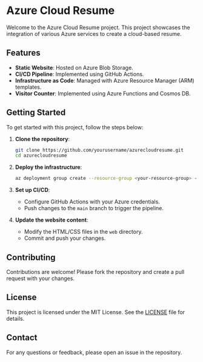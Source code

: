 # Azure Cloud Resume

Welcome to the Azure Cloud Resume project. This project showcases the integration of various Azure services to create a cloud-based resume.

## Features

- **Static Website**: Hosted on Azure Blob Storage.
- **CI/CD Pipeline**: Implemented using GitHub Actions.
- **Infrastructure as Code**: Managed with Azure Resource Manager (ARM) templates.
- **Visitor Counter**: Implemented using Azure Functions and Cosmos DB.

## Getting Started

To get started with this project, follow the steps below:

1. **Clone the repository**:
    ```sh
    git clone https://github.com/yourusername/azurecloudresume.git
    cd azurecloudresume
    ```

2. **Deploy the infrastructure**:
    ```sh
    az deployment group create --resource-group <your-resource-group> --template-file azuredeploy.json
    ```

3. **Set up CI/CD**:
    - Configure GitHub Actions with your Azure credentials.
    - Push changes to the `main` branch to trigger the pipeline.

4. **Update the website content**:
    - Modify the HTML/CSS files in the `web` directory.
    - Commit and push your changes.

## Contributing

Contributions are welcome! Please fork the repository and create a pull request with your changes.

## License

This project is licensed under the MIT License. See the [LICENSE][def] file for details.

## Contact

For any questions or feedback, please open an issue in the repository.


[def]: LICENSE
